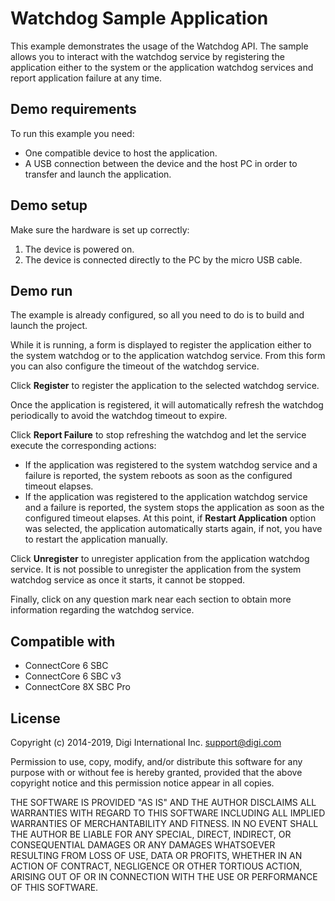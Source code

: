 Watchdog Sample Application
===========================

This example demonstrates the usage of the Watchdog API. The sample allows
you to interact with the watchdog service by registering the application either 
to the system or the application watchdog services and report application failure
at any time.

Demo requirements
-----------------

To run this example you need:

* One compatible device to host the application.
* A USB connection between the device and the host PC in order to transfer and
  launch the application.

Demo setup
----------

Make sure the hardware is set up correctly:

1. The device is powered on.
2. The device is connected directly to the PC by the micro USB cable.

Demo run
--------

The example is already configured, so all you need to do is to build and launch 
the project.

While it is running, a form is displayed to register the application
either to the system watchdog or to the application watchdog service.
From this form you can also configure the timeout of the watchdog service.

Click **Register** to register the application to the selected watchdog service.

Once the application is registered, it will automatically refresh the watchdog 
periodically to avoid the watchdog timeout to expire.

Click **Report Failure** to stop refreshing the watchdog and let the service 
execute the corresponding actions:

* If the application was registered to the system watchdog service and a failure 
  is reported, the system reboots as soon as the configured timeout elapses.
* If the application was registered to the application watchdog service and a 
  failure is reported, the system stops the application as soon as the configured
  timeout elapses. At this point, if **Restart Application** option was selected,
  the application automatically starts again, if not, you have to restart the 
  application manually.

Click **Unregister** to unregister application from the application watchdog service.
It is not possible to unregister the application from the system watchdog service 
as once it starts, it cannot be stopped.

Finally, click on any question mark near each section to obtain more information
regarding the watchdog service.

Compatible with
---------------

* ConnectCore 6 SBC
* ConnectCore 6 SBC v3
* ConnectCore 8X SBC Pro

License
-------

Copyright (c) 2014-2019, Digi International Inc. <support@digi.com>

Permission to use, copy, modify, and/or distribute this software for any
purpose with or without fee is hereby granted, provided that the above
copyright notice and this permission notice appear in all copies.

THE SOFTWARE IS PROVIDED "AS IS" AND THE AUTHOR DISCLAIMS ALL WARRANTIES
WITH REGARD TO THIS SOFTWARE INCLUDING ALL IMPLIED WARRANTIES OF
MERCHANTABILITY AND FITNESS. IN NO EVENT SHALL THE AUTHOR BE LIABLE FOR
ANY SPECIAL, DIRECT, INDIRECT, OR CONSEQUENTIAL DAMAGES OR ANY DAMAGES
WHATSOEVER RESULTING FROM LOSS OF USE, DATA OR PROFITS, WHETHER IN AN
ACTION OF CONTRACT, NEGLIGENCE OR OTHER TORTIOUS ACTION, ARISING OUT OF
OR IN CONNECTION WITH THE USE OR PERFORMANCE OF THIS SOFTWARE.